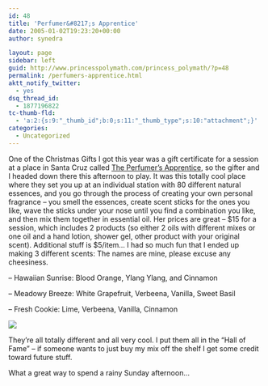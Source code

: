 ```yaml
---
id: 48
title: 'Perfumer&#8217;s Apprentice'
date: 2005-01-02T19:23:20+00:00
author: synedra

layout: page
sidebar: left
guid: http://www.princesspolymath.com/princess_polymath/?p=48
permalink: /perfumers-apprentice.html
aktt_notify_twitter:
  - yes
dsq_thread_id:
  - 1877196822
tc-thumb-fld:
  - 'a:2:{s:9:"_thumb_id";b:0;s:11:"_thumb_type";s:10:"attachment";}'
categories:
  - Uncategorized
---
```

One of the Christmas Gifts I got this year was a gift certificate for a session at a place in Santa Cruz called [The Perfumer&#8217;s Apprentice](http://www.perfumersapprentice.com), so the gifter and I headed down there this afternoon to play. It was this totally cool place where they set you up at an individual station with 80 different natural essences, and you go through the process of creating your own personal fragrance &#8211; you smell the essences, create scent sticks for the ones you like, wave the sticks under your nose until you find a combination you like, and then mix them together in essential oil. Her prices are great &#8211; $15 for a session, which includes 2 products (so either 2 oils with different mixes or one oil and a hand lotion, shower gel, other product with your original scent). Additional stuff is $5/item&#8230; I had so much fun that I ended up making 3 different scents: The names are mine, please excuse any cheesiness.
  
&#8211; Hawaiian Sunrise: Blood Orange, Ylang Ylang, and Cinnamon
  
&#8211; Meadowy Breeze: White Grapefruit, Verbeena, Vanilla, Sweet Basil
  
&#8211; Fresh Cookie: Lime, Verbeena, Vanilla, Cinnamon
  
![](http://www.perlgoddess.com/blog/images/perfumes.jpg)
  
They&#8217;re all totally different and all very cool. I put them all in the &#8220;Hall of Fame&#8221; &#8211; if someone wants to just buy my mix off the shelf I get some credit toward future stuff.
  
What a great way to spend a rainy Sunday afternoon&#8230;